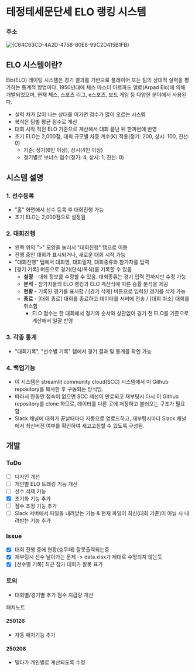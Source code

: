 # 테정테세문단세 ELO 랭킹 시스템

### 주소
![{C64C63CD-4A2D-4758-80E8-99C2D415B1FB}](https://tjtsmds.streamlit.app/)

## ELO 시스템이란?
Elo(ELO) 레이팅 시스템은 경기 결과를 기반으로 플레이어 또는 팀의 상대적 실력을 평가하는 통계적 방법이다. 1950년대에 체스 마스터 아르파드 엘로(Arpad Elo)에 의해 개발되었으며, 현재 체스, 스포츠 리그, e스포츠, 보드 게임 등 다양한 분야에서 사용된다.
- 실력 차가 많이 나는 상대를 이기면 점수가 많이 오르는 시스템
- 복식은 팀별 평균 점수로 계산
- 대회 시작 직전 ELO 기준으로 계산해서 대회 끝난 뒤 한꺼번에 반영
- 초기 ELO는 2,000점, 대회 규모별 차등 계수(K) 적용(정기: 200, 상시: 100, 친선: 0)
  - 기준: 정기(6인 이상), 상시(4인 이상)
  - 경기별로 보너스 점수(정기: 4, 상시: 1, 친선: 0)


## 시스템 설명

### 1. 선수등록
- "홈" 화면에서 선수 등록 후 대회진행 가능
- 초기 ELO는 2,000점으로 설정됨

### 2. 대회진행
- 왼쪽 위의 ">" 모양을 눌러서 "대회진행" 탭으로 이동
- 진행 중인 대회가 표시되거나, 새로운 대회 시작 가능
- "대회진행" 탭에서 대회명, 대회일자, 대회종류와 참가자를 입력
- [경기 기록] 버튼으로 경기(단식/복식)를 기록할 수 있음
  - **설정** - 대회 정보를 수정할 수 있음. 대회종류는 경기 입력 전까지만 수정 가능
  - **분석** - 참가자들의 ELO 랭킹과 ELO 계산식에 따른 승률 분석을 제공
  - **현황** - 기록된 경기를 표시함 / [경기 삭제] 버튼으로 입력된 경기를 삭제 가능
  - **종료** - [대회 종료] 대회를 종료하고 데이터를 서버에 전송 / [대회 취소] 대회를 취소함
    - ELO 점수는 한 대회에서 경기의 순서와 상관없이 경기 전 ELO를 기준으로 계산해서 일괄 반영

### 3. 각종 통계
- "대회기록", "선수별 기록" 탭에서 경기 결과 및 통계를 확인 가능

### 4. 백업기능
- 이 시스템은 streamlit community cloud(SCC) 시스템에서 이 Github repository를 복사한 후 구동되는 방식임.
- 따라서 한동안 접속이 없으면 SCC 세선이 만료되고 재부팅시 다시 이 Github repository를 clone 하므로, 데이터를 다른 곳에 저장하고 불러오는 구조가 필요함. 
- Slack 채널에 대회가 끝날때마다 자동으로 업로드하고, 재부팅시마다 Slack 채널에서 최신버전 여부를 확인하여 새고고침할 수 있도록 구성됨.


## 개발

### ToDo
- [ ] 디자인 개선
- [ ] 개인별 ELO 트래킹 기능 개선
- [ ] 선수 삭제 기능
- [x] 초기화 기능 추가
- [ ] 점수 조정 기능 추가
- [ ] Slack 서버에서 파일을 내려받는 기능 & 현재 파일이 최신(대회 기준)이 아닐 시 내려받는 기능 추가

### Issue
- [x] 대회 진행 중에 현황(승무패) 잘못출력되는중
- [x] 재부팅시 선수 날아가는 문제 -> data.xlsx가 제대로 수정되지 않는듯
- [x] [선수별 기록] 최근 참가 대회가 잘못 표기

### 토의
- 대회별/경기별 추가 점수 지급량 개선

패치노트
#### 250126
- 자동 패치기능 추가
#### 250208
- 델타가 개인별로 계산되도록 수정
